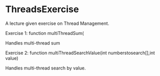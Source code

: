 # ThreadsExercise
A lecture given exercise on Thread Management.

Exercise 1: function multiThreadSum(

Handles multi-thread sum 

Exercise 2: function multiThreadSearchValue(int numberstosearch[],int value)

Handles multi-thread search by value.
